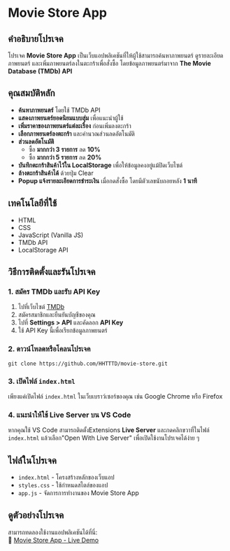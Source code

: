 # Movie Store App

## คำอธิบายโปรเจค
โปรเจค **Movie Store App** เป็นเว็บแอปพลิเคชันที่ให้ผู้ใช้สามารถค้นหาภาพยนตร์ ดูรายละเอียดภาพยนตร์ และเพิ่มภาพยนตร์ลงในตะกร้าเพื่อสั่งซื้อ โดยข้อมูลภาพยนตร์มาจาก **The Movie Database (TMDb) API**

## คุณสมบัติหลัก
- **ค้นหาภาพยนตร์** โดยใช้ TMDb API
- **แสดงภาพยนตร์ยอดนิยมแบบสุ่ม** เพื่อแนะนำผู้ใช้
- **เพิ่มราคาของภาพยนตร์แต่ละเรื่อง** ก่อนเพิ่มลงตะกร้า
- **เลือกภาพยนตร์ลงตะกร้า** และคำนวณส่วนลดอัตโนมัติ
- **ส่วนลดอัตโนมัติ**
  - ซื้อ **มากกว่า 3 รายการ** ลด **10%**
  - ซื้อ **มากกว่า 5 รายการ** ลด **20%**
- **บันทึกตะกร้าสินค้าไว้ใน LocalStorage** เพื่อให้ข้อมูลคงอยู่แม้ปิดเว็บไซต์
- **ล้างตะกร้าสินค้าได้** ด้วยปุ่ม Clear
- **Popup แจ้งรายละเอียดการชำระเงิน** เมื่อกดสั่งซื้อ โดยมีตัวเลขนับถอยหลัง **1 นาที**

## เทคโนโลยีที่ใช้
- HTML
- CSS
- JavaScript (Vanilla JS)
- TMDb API
- LocalStorage API

## วิธีการติดตั้งและรันโปรเจค
### 1. สมัคร TMDb และรับ API Key
1. ไปที่เว็บไซต์ [TMDb](https://www.themoviedb.org/)
2. สมัครสมาชิกและยืนยันบัญชีของคุณ
3. ไปที่ **Settings > API** และคัดลอก **API Key**
4. ใช้ API Key นี้เพื่อเรียกข้อมูลภาพยนตร์

### 2. ดาวน์โหลดหรือโคลนโปรเจค
```
git clone https://github.com/HHTTTD/movie-store.git
```

### 3. เปิดไฟล์ `index.html`
เพียงแค่เปิดไฟล์ `index.html` ในเว็บเบราว์เซอร์ของคุณ เช่น Google Chrome หรือ Firefox

### 4. แนะนำให้ใช้ Live Server บน VS Code
หากคุณใช้ VS Code สามารถติดตั้งExtensions **Live Server** และกดคลิกขวาที่ในไฟล์ `index.html` แล้วเลือก"Open With Live Server" เพื่อเปิดใช้งานโปรเจคได้ง่าย ๆ

## ไฟล์ในโปรเจค
- `index.html` - โครงสร้างหลักของเว็บแอป
- `styles.css` - ใช้กำหนดสไตล์ของแอป
- `app.js` - จัดการการทำงานของ Movie Store App

## ดูตัวอย่างโปรเจค
สามารถทดลองใช้งานแอปพลิเคชันได้ที่นี่:  
🔗 [Movie Store App - Live Demo](https://movie-store-5rdl.onrender.com)


